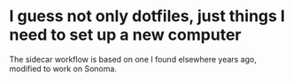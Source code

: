 # I guess not only dotfiles, just things I need to set up a new computer

The sidecar workflow is based on one I found elsewhere years ago, modified to work on Sonoma.
